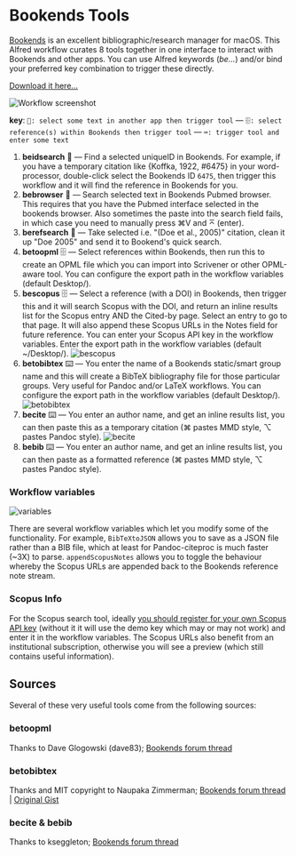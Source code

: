 # Bookends Tools

[Bookends](http://www.sonnysoftware.com/) is an excellent bibliographic/research manager for macOS. This Alfred workflow curates 8 tools together in one interface to interact with Bookends and other apps. You can use Alfred keywords (*be…*) and/or bind your preferred key combination to trigger these directly.

[Download it here…](https://raw.githubusercontent.com/iandol/bookends-tools/master/bookends-tools.alfredworkflow)

![Workflow screenshot](https://raw.githubusercontent.com/iandol/bookends-tools/master/images/workflow.png)

**key**: `📄: select some text in another app then trigger tool` — `🗄: select reference(s) within Bookends then trigger tool` — `⌨️: trigger tool and enter some text`  

1. **beidsearch** 📄 — Find a selected uniqueID in Bookends. For example, if you have a temporary citation like {Koffka, 1922, #6475} in your word-processor, double-click select the Bookends ID `6475`, then trigger this workflow and it will find the reference in Bookends for you.
2. **bebrowser** 📄 — Search selected text in Bookends Pubmed browser. This requires that you have the Pubmed interface selected in the bookends browser. Also sometimes the paste into the search field fails, in which case you need to manually press ⌘V and ⌅ (enter).
3. **berefsearch** 📄 — Take selected i.e. "(Doe et al., 2005)" citation, clean it up "Doe 2005" and send it to Bookend's quick search.
4. **betoopml** 🗄 — Select references within Bookends, then run this to create an OPML file which you can import into Scrivener or other OPML-aware tool. You can configure the export path in the workflow variables (default Desktop/).
5.  **bescopus** 🗄 — Select a reference (with a DOI) in Bookends, then trigger this and it will search Scopus with the DOI, and return an inline results list for the Scopus entry AND the Cited-by page. Select an entry to go to that page. It will also append these Scopus URLs in the Notes field for future reference. You can enter your Scopus API key in the workflow variables. Enter the export path in the workflow variables (default ~/Desktop/). ![bescopus](https://raw.githubusercontent.com/iandol/bookends-tools/master/images/5.png)
6. **betobibtex** ⌨️ — You enter the name of a Bookends static/smart group name and this will create a BibTeX bibliography file for those particular groups. Very useful for Pandoc and/or LaTeX workflows. You can configure the export path in the workflow variables (default Desktop/). ![betobibtex](https://raw.githubusercontent.com/iandol/bookends-tools/master/images/6.png)
7. **becite** ⌨️ — You enter an author name, and get an inline results list, you can then paste this as a temporary citation (⌘ pastes MMD style, ⌥ pastes Pandoc style).  ![becite](https://raw.githubusercontent.com/iandol/bookends-tools/master/images/7.png)
8. **bebib** ⌨️ — You enter an author name, and get an inline results list, you can then paste as a formatted reference (⌘ pastes MMD style, ⌥ pastes Pandoc style).

### Workflow variables

![variables](https://raw.githubusercontent.com/iandol/bookends-tools/master/images/variables.png)  

There are several workflow variables which let you modify some of the functionality. For example, `BibTeXtoJSON` allows you to save as a JSON file rather than a BIB file, which at least for Pandoc-citeproc is much faster (~3X) to parse. `appendScopusNotes` allows you to toggle the behaviour whereby the Scopus URLs are appended back to the Bookends reference note stream.

### Scopus Info
For the Scopus search tool, ideally [you should register for your own Scopus API key](https://dev.elsevier.com/) (without it it will use the demo key which may or may not work) and enter it in the workflow variables. The Scopus URLs also benefit from an institutional subscription, otherwise you will see a preview (which still contains useful information). 

## Sources
Several of these very useful tools come from the following sources:

### betoopml
Thanks to Dave Glogowski (dave83); [Bookends forum thread](https://www.sonnysoftware.com/phpBB3/viewtopic.php?f=6&t=3882)

### betobibtex
Thanks and MIT copyright to Naupaka Zimmerman; [Bookends forum thread](https://www.sonnysoftware.com/phpBB3/viewtopic.php?f=6&t=4246) | [Original Gist](https://gist.github.com/naupaka/3637da8f1449a279a79e643575a7c2e1)

### becite & bebib
Thanks to kseggleton; [Bookends forum thread](https://www.sonnysoftware.com/phpBB3/viewtopic.php?f=6&t=4051)

